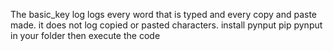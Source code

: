 The basic_key log logs every word that is typed and every copy and paste made.
it does not log copied or pasted characters.
install pynput pip pynput in your folder
then execute the code
